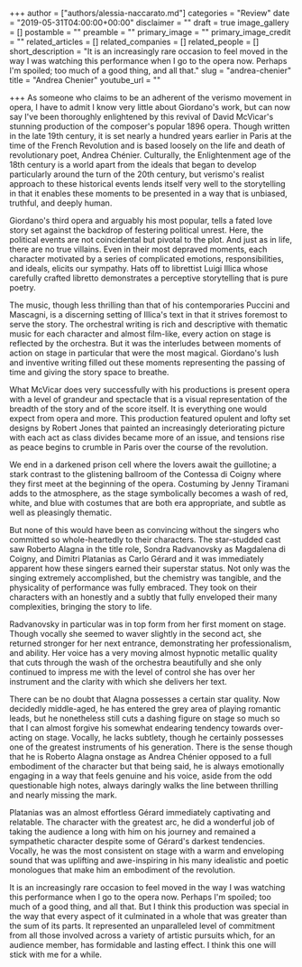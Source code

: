 +++
author = ["authors/alessia-naccarato.md"]
categories = "Review"
date = "2019-05-31T04:00:00+00:00"
disclaimer = ""
draft = true
image_gallery = []
postamble = ""
preamble = ""
primary_image = ""
primary_image_credit = ""
related_articles = []
related_companies = []
related_people = []
short_description = "It is an increasingly rare occasion to feel moved in the way I was watching this performance when I go to the opera now. Perhaps I'm spoiled; too much of a good thing, and all that."
slug = "andrea-chenier"
title = "Andrea Chenier"
youtube_url = ""

+++
As someone who claims to be an adherent of the verismo movement in opera, I have to admit I know very little about Giordano's work, but can now say I've been thoroughly enlightened by this revival of David McVicar's stunning production of the composer's popular 1896 opera. Though written in the late 19th century, it is set nearly a hundred years earlier in Paris at the time of the French Revolution and is based loosely on the life and death of revolutionary poet, Andrea Chénier. Culturally, the Enlightenment age of the 18th century is a world apart from the ideals that began to develop particularly around the turn of the 20th century, but verismo's realist approach to these historical events lends itself very well to the storytelling in that it enables these moments to be  presented in a way that is unbiased, truthful, and deeply human.

Giordano's third opera and arguably his most popular, tells a fated love story set against the backdrop of festering political unrest. Here, the political events are not coincidental but pivotal to the plot. And just as in life, there are no true villains. Even in their most depraved moments, each character motivated by a series of complicated emotions, responsibilities, and ideals, elicits our sympathy. Hats off to librettist Luigi Illica whose carefully crafted libretto demonstrates a perceptive storytelling that is pure poetry.

The music, though less thrilling than that of his contemporaries Puccini and Mascagni, is a discerning setting of Illica's text in that it strives foremost to serve the story. The orchestral writing is rich and descriptive with thematic music for each character and almost film-like, every action on stage is reflected by the orchestra. But it was the interludes between moments of action on stage in particular that were the most magical. Giordano's lush and inventive writing filled out these moments representing the passing of time and giving the story space to breathe.

What McVicar does very successfully with his productions is present opera with a level of grandeur and spectacle that is a visual representation of the breadth of the story and of the score itself. It is everything one would expect from opera and more. This production featured opulent and lofty set designs by Robert Jones that painted an increasingly deteriorating picture with each act as class divides became more of an issue, and tensions rise as peace begins to crumble in Paris over the course of the revolution. 

We end in a darkened prison cell where the lovers await the guillotine; a stark contrast to the glistening ballroom of the Contessa di Coigny where they first meet at the beginning of the opera. Costuming by Jenny Tiramani adds to the atmosphere, as the stage symbolically becomes a wash of red, white, and blue with costumes that are both era appropriate, and subtle as well as pleasingly thematic.

But none of this would have been as convincing without the singers who committed so whole-heartedly to their characters. The star-studded cast saw Roberto Alagna in the title role, Sondra Radvanovsky as Magdalena di Coigny, and Dimitri Platanias as Carlo Gérard and it was immediately apparent how these singers earned their superstar status. Not only was the singing extremely accomplished, but the chemistry was tangible, and the physicality of performance was fully embraced. They took on their characters with an honestly and a subtly that fully enveloped their many complexities, bringing the story to life.

Radvanovsky in particular was in top form from her first moment on stage. Though vocally she seemed to waver slightly in the second act, she returned stronger for her next entrance, demonstrating her professionalism, and ability. Her voice has a very moving almost hypnotic metallic quality that cuts through the wash of the orchestra beautifully and she only continued to impress me with the level of control she has over her instrument and the clarity with which she delivers her text.

There can be no doubt that Alagna possesses a certain star quality. Now decidedly middle-aged, he has entered the grey area of playing romantic leads, but he nonetheless still cuts a dashing figure on stage so much so that I can almost forgive his somewhat endearing tendency towards over-acting on stage. Vocally, he lacks subtlety, though he certainly possesses one of the greatest instruments of his generation. There is the sense though that he is Roberto Alagna onstage as Andrea Chénier opposed to a full embodiment of the character but that being said, he is always emotionally engaging in a way that feels genuine and his voice, aside from the odd questionable high notes, always daringly walks the line between thrilling and nearly missing the mark.

Platanias was an almost effortless Gérard immediately captivating and relatable. The character with the greatest arc, he did a wonderful job of taking the audience a long with him on his journey and remained a sympathetic character despite some of Gérard's darkest tendencies. Vocally, he was the most consistent on stage with a warm and enveloping sound that was uplifting and awe-inspiring in his many idealistic and poetic monologues that make him an embodiment of the revolution.

It is an increasingly rare occasion to feel moved in the way I was watching this performance when I go to the opera now. Perhaps I'm spoiled; too much of a good thing, and all that. But I think this production was special in the way that every aspect of it culminated in a whole that was greater than the sum of its parts. It represented an unparalleled level of commitment from all those involved across a variety of artistic pursuits which, for an audience member, has formidable and lasting effect. I think this one will stick with me for a while.